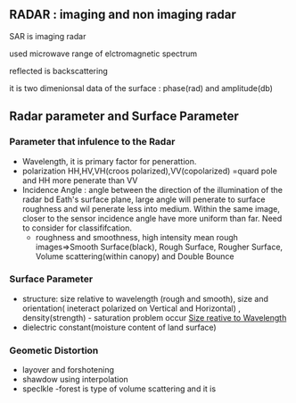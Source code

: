 ## RADAR : imaging and non imaging radar
 SAR is imaging radar

 used microwave range of elctromagnetic spectrum

 reflected  is backscattering

 it is two dimenionsal data of the surface : phase(rad) and amplitude(db)
## Radar parameter and Surface Parameter
### Parameter that infulence to the Radar
- Wavelength, it is primary factor for penerattion.
- polarization HH,HV,VH(croos polarized),VV(copolarized) =quard pole  and HH more penerate than VV
- Incidence Angle : angle between the direction of the illumination of the radar bd Eath's surface plane, large angle will penerate to surface roughness and wil penerate less into medium. Within the same image, closer to the sensor incidence angle have more uniform than far. Need to consider for classififcation.
    - roughness and smoothness, high intensity mean rough images=>Smooth Surface(black), Rough Surface, Rougher Surface, Volume scattering(within canopy) and Double Bounce
### Surface Parameter
- structure: size relative to wavelength (rough and smooth), size and orientation( ineteract polarized on Vertical and Horizontal) , density(strength) - saturation problem occur
  [Size reative to Wavelength](https://youtu.be/KitbOq7ARNQ)
- dielectric constant(moisture content of land surface)

### Geometic Distortion
- layover and forshotening
- shawdow using interpolation
- speclkle 
-forest is type of volume scattering and it is 
